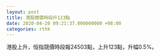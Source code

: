 ```yaml
---
layout: post
title: 港股競價時段升123點
date: 2020-04-20 09:21:37.000000000 +08:00
categories: rthk
---
```


港股上升，恒指競價時段報24503點，上升123點，升幅0.5%。
